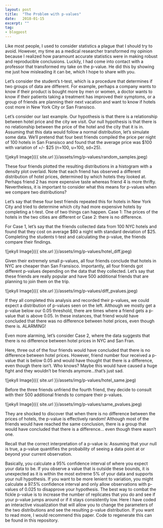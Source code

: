 ```yaml
---
layout: post
title:  "The Problem with p-values"
date:   2018-01-15
excerpt: ""
tag:
- blogpost
---
```

Like most people, I used to consider statistics a plague that I should try to avoid. However, my time as a medical researcher transformed my opinion because I realized how paramount accurate statistics were in making robust and reproducible conclusions. Luckily, I had come into contact with a professor that transformed my take on the p-value. He did this by showing me just how misleading it can be, which I hope to share with you.

Let’s consider the student’s t-test, which is a procedure that determines if two groups of data are different. For example, perhaps a company wants to know if their product is bought more by men or women, a doctor wants to know if their patients taking a treatment has improved their symptoms, or a group of friends are planning their next vacation and want to know if hotels cost more in New York City or San Fransisco.

Let’s consider our last example. Our hypothesis is that there is a relationship between hotel price and the city we visit. Our null hypothesis is that there is no relationship between the price of the hotel and the city that it is in. Assuming that this data would follow a normal distribution, let’s simulate some data. We’ll pretend that four best friends compiled the price per night of 100 hotels in San Fransisco and found that the average price was $100 with variation of +/- $25 (n=100, u=100, sd=25).

![jekyll Image]({{ site.url }}/assets/img/p-values/random_samples.jpeg)

These four friends plotted the resulting distributions in a histogram with a density plot overlaid. Note that each friend has observed a different distribution of hotel prices, determined by which hotels they looked at. Perhaps friend 2 has more expensive taste whereas friend 4 is more thrifty. Nevertheless, it is important to consider what this means for p-values when we compare two distributions?

Let’s say that these four best friends repeated this for hotels in New York City and tried to determine which city had more expensive hotels by completing a t-test. One of two things can happen. Case 1: The prices of the hotels in the two cities are different or Case 2: there is no difference.

For Case 1, let’s say that the friends collected data from 100 NYC hotels and found that they cost on average $80 a night with standard deviation of $25. Completing the students t-test and calculating the p-value, the friends compare their findings.

![jekyll Image]({{ site.url }}/assets/img/p-values/hotel_diff.jpeg)

Given their extremely small p-values, all four friends conclude that hotels in NYC are cheaper than San Fransisco. Importantly, all four friends got different p-values depending on the data that they collected. Let’s say that these friends are really popular and have 500 additional friends that are planning to join them on the trip.

![jekyll Image]({{ site.url }}/assets/img/p-values/diff_pvalues.jpeg)

If they all completed this analysis and recorded their p-values, we could expect a distribution of p-values seen on the left. Although we mostly get a p-value below our 0.05 threshold, there are times where a friend gets a p-value that is above 0.05. In these instances, that friend would have concluded that there was no difference between hotel prices, even though there is. ALARMING!

Even more alarming, let’s consider Case 2, where the data suggests that there is no difference between hotel prices in NYC and San Fran.

Here, three out of the four friends would have concluded that there is no difference between hotel prices. However, friend number four received a p-value that is below 0.05 and would have thought that there is a difference, even though there isn’t. Who knows? Maybe this would have caused a huge fight and they wouldn’t be friends anymore…that’s just sad.

![jekyll Image]({{ site.url }}/assets/img/p-values/hotel_same.jpeg)

Before the three friends unfriend the fourth friend, they decide to consult with their 500 additional friends to compare their p-values.

![jekyll Image]({{ site.url }}/assets/img/p-values/same_pvalues.jpeg)

They are shocked to discover that when there is no difference between the prices of hotels, the p-value is effectively random! Although most of the friends would have reached the same conclusion, there is a group that would have concluded that there is a difference… even though there wasn’t one.

Recall that the correct interpretation of a p-value is: 
	Assuming that your null is true, a p-value quantifies the probability of seeing a data point at or beyond your current observation.

Basically, you calculate a 95% confidence interval of where you expect your data to be. If you observe a value that is outside these bounds, it is unexpected as it is within the most extreme 5% of your data and supports your null hypothesis. If you want to be more lenient to variation, you might calculate a 97.5% confidence interval and only allow observations with p-values of 0.025 to disapprove your hypothesis. The best way to combat the fickle p-value is to increase the number of replicates that you do and see if your p-value jumps around or if it stays consistently low. Here I have coded an interactive visualization that will allow you to change the parameters of the two distributions and see the resulting p-value distribution. If you want to read more, I would recommend this paper. Code to regenerate this can be found in this repository.